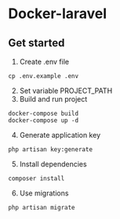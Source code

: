 # Docker-laravel

## Get started

1. Create .env file
```
cp .env.example .env
```
2. Set variable PROJECT_PATH
3. Build and run project
```
docker-compose build
docker-compose up -d
```
4. Generate application key
```
php artisan key:generate
```
5. Install dependencies
```
composer install
```
6. Use migrations
```
php artisan migrate
```
